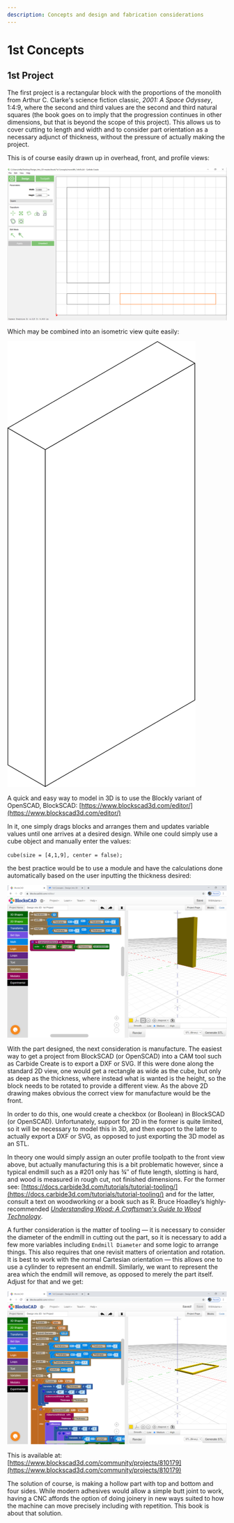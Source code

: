 ```yaml
---
description: Concepts and design and fabrication considerations
---
```


# 1st Concepts

## 1st Project

The first project is a rectangular block with the proportions of the monolith from Arthur C. Clarke's science fiction classic, _2001: A Space Odyssey_, 1:4:9, where the second and third values are the second and third natural squares (the book goes on to imply that the progression continues in other dimensions, but that is beyond the scope of this project). This allows us to cover cutting to length and width and to consider part orientation as a necessary adjunct of thickness, without the pressure of actually making the project.

This is of course easily drawn up in overhead, front, and profile views:

![1 × 4 × 9 monolith drawn in 2D](.gitbook/assets/monolith_1x4x9_Carbide_Create.PNG)

Which may be combined into an isometric view quite easily:

![Isometric view](.gitbook/assets/monolith_isometric.png)

A quick and easy way to model in 3D is to use the Blockly variant of OpenSCAD, BlockSCAD: [https://www.blockscad3d.com/editor/](https://www.blockscad3d.com/editor/)

In it, one simply drags blocks and arranges them and updates variable values until one arrives at a desired design. While one could simply use a cube object and manually enter the values:

`cube(size = [4,1,9], center = false);`

the best practice would be to use a module and have the calculations done automatically based on the user inputting the thickness desired:

![Design into 3D: 1st Project: BlockSCAD](<.gitbook/assets/image (241).png>)

With the part designed, the next consideration is manufacture. The easiest way to get a project from BlockSCAD (or OpenSCAD) into a CAM tool such as Carbide Create is to export a DXF or SVG. If this were done along the standard 2D view, one would get a rectangle as wide as the cube, but only as deep as the thickness, where instead what is wanted is the height, so the block needs to be rotated to provide a different view. As the above 2D drawing makes obvious the correct view for manufacture would be the front.

In order to do this, one would create a checkbox (or Boolean) in BlockSCAD (or OpenSCAD). Unfortunately, support for 2D in the former is quite limited, so it will be necessary to model this in 3D, and then export to the latter to actually export a DXF or SVG, as opposed to just exporting the 3D model as an STL.

In theory one would simply assign an outer profile toolpath to the front view above, but actually manufacturing this is a bit problematic however, since a typical endmill such as a #201 only has ¾″ of flute length, slotting is hard, and wood is measured in rough cut, not finished dimensions. For the former see: [https://docs.carbide3d.com/tutorials/tutorial-tooling/](https://docs.carbide3d.com/tutorials/tutorial-tooling/) and for the latter, consult a text on woodworking or a book such as R. Bruce Hoadley’s highly-recommended [_Understanding Wood: A Craftsman's Guide to Wood Technology_](https://www.goodreads.com/book/show/156605.Understanding_Wood).

A further consideration is the matter of tooling ― it is necessary to consider the diameter of the endmill in cutting out the part, so it is necessary to add a few more variables including `Endmill Diameter` and some logic to arrange things. This also requires that one revisit matters of orientation and rotation. It is best to work with the normal Cartesian orientation ― this allows one to use a cylinder to represent an endmill. Similarly, we want to represent the area which the endmill will remove, as opposed to merely the part itself. Adjust for that and we get:

![Design into 3D: 1st Project: BlockSCAD: Part view](<.gitbook/assets/image (110).png>)

This is available at: [https://www.blockscad3d.com/community/projects/810179](https://www.blockscad3d.com/community/projects/810179)

The solution of course, is making a hollow part with top and bottom and four sides. While modern adhesives would allow a simple butt joint to work, having a CNC affords the option of doing joinery in new ways suited to how the machine can move precisely including with repetition. This book is about that solution.
